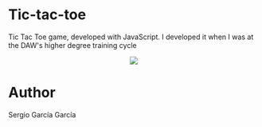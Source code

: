 # Tic-tac-toe
Tic Tac Toe game, developed with JavaScript. I developed it when I was at the DAW's higher degree training cycle

<p style="text-align:center"><img src="https://i.postimg.cc/gJb4swkm/Captura-de-pantalla-7.png"></p>


# Author
Sergio García García
